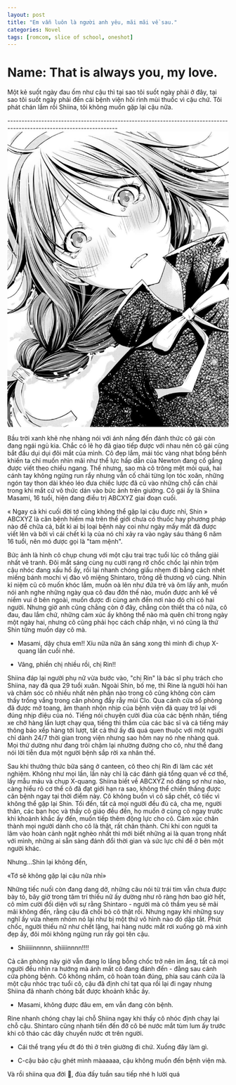 ```yaml
---
layout: post
title: "Em vẫn luôn là người anh yêu, mãi mãi về sau."
categories: Novel
tags: [romcom, slice of school, oneshot]
---
```

# Name: That is always you, my love.

Một kẻ suốt ngày đau ốm như cậu thì tại sao tôi suốt ngày phải ở đây, tại sao tôi suốt ngày phải đến cái bệnh viện hôi rình mùi thuốc vì cậu chứ. Tôi phát chán lắm rồi Shiina, tôi không muốn gặp lại cậu nữa.

\---------------------------------------------------------------------------------------------------------------------
![GIRL](/images/pic1.jpg)

Bầu trời xanh khẽ nhẹ nhàng nói với ánh nắng đến đánh thức cô gái còn đang ngái ngủ kia. Chắc có lẽ họ đã giao tiếp được với nhau nên cô gái cũng bắt đầu dụi dụi đôi mắt của mình. Cô đẹp lắm, mái tóc vàng nhạt bồng bềnh khiến ta chỉ muốn nhìn mãi như thể lực hấp dẫn của Newton đang cố gắng được viết theo chiều ngang. Thế nhưng, sao mà cô trông mệt mỏi quá, hai cánh tay không ngừng run rẩy nhưng vẫn cố chải từng lọn tóc xoăn, những ngón tay thon dài khéo léo đưa chiếc lược đã cũ vào những chỗ cần chải trong khi mắt cứ vô thức dán vào bức ảnh trên giường. Cô gái ấy là Shiina Masami, 16 tuổi, hiện đang điều trị ABCXYZ giai đoạn cuối.

« Ngay cả khi cuối đời tớ cũng không thể gặp lại cậu được nhỉ, Shin »
ABCXYZ là căn bệnh hiếm mà trên thế giới chưa có thuốc hay phương pháp nào để chữa cả, bất kì ai bị loại bệnh này coi như ngày mấy mất đã được viết lên và bởi vì cái chết kì lạ của nó chỉ xảy ra vào ngày sáu tháng 6 năm 16 tuổi, nên mó được gọi là "tam mệnh".

Bức ảnh là hình cô chụp chung với một cậu trai trạc tuổi lúc cô thắng giải nhất vẽ tranh. Đôi mắt sáng cùng nụ cười rạng rỡ chốc chốc lại nhìn trộm cậu nhóc đang xấu hổ ấy, rồi lại nhanh chóng giấu nhẹm đi bằng cách nhét miếng bánh mochi vị đào vô miệng Shintaro, trông dễ thương vô cùng. Nhìn kỉ niệm cũ cô muốn khóc lắm, muốn oà lên như đứa trẻ và ôm lấy anh, muốn nói anh nghe những ngày qua cô đau đớn thế nào, muốn được anh kể về niềm vui ở bên ngoài, muốn được đi cùng anh đến nơi nào đó chỉ có hai người. Nhưng giờ anh cũng chẳng còn ở đây, chẳng còn thiết tha cô nữa, cô đau, đau lắm chứ, những cảm xúc ấy không thể nào mà quên chỉ trong ngày một ngày hai, nhưng cô cũng phải học cách chấp nhận, vì nó cũng là thứ Shin từng muốn dạy cô mà.

- Masami, dậy chưa em!! Xíu nữa nữa ăn sáng xong thì mình đi chụp X-quang lần cuối nhé.

- Vâng, phiền chị nhiều rồi, chị Rin!!

Shiina đáp lại người phụ nữ vừa bước vào, "chị Rin" là bác sĩ phụ trách cho Shiina, nay đã qua 29 tuổi xuân. Ngoài Shin, bố mẹ, thì Rine là người hỏi han và chăm sóc cô nhiều nhất nên phần nào trong cô cũng không còn cảm thấy trống vắng trong căn phòng đầy rẫy mùi Clo. 
Qua cánh cửa sổ phòng đã được mở toang, âm thanh nhộn nhịp của bệnh viện đã quay trở lại với đúng nhịp điệu của nó. Tiếng nói chuyện cười đùa của các bệnh nhân, tiếng xe chở hàng lần lượt chạy qua, tiếng thì thầm của các bác sĩ và cả tiếng máy thông báo xếp hàng tới lượt, tất cả thứ ấy đã quá quen thuộc với một người chỉ dành 24/7 thời gian trong viện nhưng sao hôm nay nó nhẹ nhàng quá. Mọi thứ dường như đang trôi chậm lại nhường đường cho cô, như thể đang nói lời tiễn đưa một người bệnh sắp rời xa nhân thế.

Sau khi thưởng thức bữa sáng ở canteen, cô theo chị Rin đi làm các xét nghiệm. Không như mọi lần, lần này chỉ là các đánh giá tổng quan về cơ thể, lấy mẫu máu và chụp X-quang. Shiina biết về ABCXYZ nó đáng sợ như nào, càng hiểu rõ cơ thể cô đã đạt giới hạn ra sao, không thể chiến thắng được căn bệnh ngay tại thời điểm này. Cô không buồn vì cô sắp chết, cô tiếc vì không thể gặp lại Shin.
Tối đến, tất cả mọi người đều đủ cả, cha mẹ, người thân, các bạn học và thầy cô giáo đều đến, họ muốn ở cùng cô ngay trước khi khoảnh khắc ấy đến, muốn tiếp thêm động lực cho cô. Cảm xúc chân thành mọi người dành cho cô là thật, rất chân thành. Chỉ khi con người ta lâm vào hoàn cảnh ngặt nghèo nhất thì mới biết những ai là quan trọng nhất với mình, những ai sẵn sàng đánh đổi thời gian và sức lực chỉ để ở bên một người khác. 

Nhưng...Shin lại không đến, 

«Tớ sẽ không gặp lại cậu nữa nhỉ»

Những tiếc nuối còn đang dang dở, những câu nói từ trái tim vẫn chưa được bày tỏ, bây giờ trong tâm trí thiếu nữ ấy dường như rõ ràng hơn bao giờ hết, cô mỉm cười đối diện với sự rằng Shintaro - người mà cô thầm yeu sẽ mãi mãi không đến, rằng cậu đã chối bỏ cô thật rồi. Nhưng ngay khi những suy nghĩ ấy vừa nhem nhóm nó lại như bị một thứ vô hình nào đó dập tắt. Phút chốc, người thiếu nữ như chết lặng, hai hàng nước mắt rơi xuống gò má xinh đẹp ấy, đôi môi không ngừng run rẩy gọi tên cậu.

- Shiiiiinnnnn, shiiiinnnn!!!!

Cả căn phòng nãy giờ vẫn đang lo lắng bỗng chốc trở nên im ắng, tất cả mọi người đều nhìn ra hướng mà ánh mắt cô đang đánh đến - đằng sau cánh cửa phòng bệnh. Cô không nhầm, cô hoàn toàn đúng, phía sau cánh cửa là một cậu nhóc trạc tuổi cô, cậu đã định chỉ tạt qua rồi lại đi ngay nhưng Shiina đã nhanh chóng bắt được khoảnh khắc ấy.

- Masami, không được đâu em, em vẫn đang còn bệnh.

Rine nhanh chóng chạy lại chỗ Shiina ngay khi thấy cô nhóc định chạy lại chỗ cậu. Shintaro cũng nhanh tiến đến đỡ cô bé nước mắt tùm lum ấy trước khi cô tháo các dây chuyền nước ơt trên người.

- Cái thể trạng yếu ớt đó thì ở trên giường đi chứ. Xuống đây làm gì.

- C-cậu bảo cậu ghét mình màaaaaa, cậu không muốn đến bệnh viện mà.

Và rồi shiina qua đời 🤡, đùa đấy tuần sau tiếp nhé h lười quá
